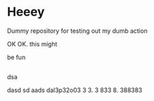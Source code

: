 # Heeey

Dummy repository for testing out my dumb action

OK OK.                      this might

be fun
##
dsa


dasd
sd
aads
dal3p32o03 3 3.   3 833 8.    388383
